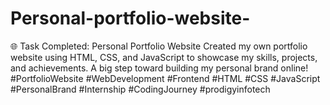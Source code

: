 # Personal-portfolio-website-
🌐 Task Completed: Personal Portfolio Website Created my own portfolio website using HTML, CSS, and JavaScript to showcase my skills, projects, and achievements. A big step toward building my personal brand online!  #PortfolioWebsite #WebDevelopment #Frontend #HTML #CSS #JavaScript #PersonalBrand #Internship #CodingJourney #prodigyinfotech 
